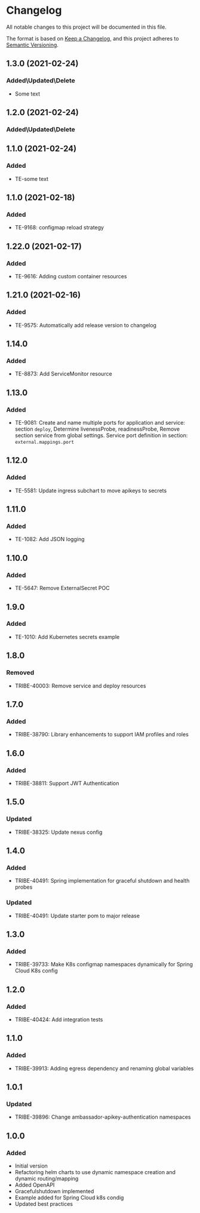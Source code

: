 # Changelog
All notable changes to this project will be documented in this file.
 
The format is based on [Keep a Changelog](https://keepachangelog.com/en/1.0.0/),
and this project adheres to [Semantic Versioning](https://semver.org/spec/v2.0.0.html).

## 1.3.0 (2021-02-24)
### Added\Updated\Delete 
- Some text

## 1.2.0 (2021-02-24)
### Added\Updated\Delete 

## 1.1.0 (2021-02-24)
### Added
- TE-some text

## 1.1.0 (2021-02-18)
### Added
- TE-9168: configmap reload strategy

## 1.22.0 (2021-02-17)
### Added
- TE-9616: Adding custom container resources

## 1.21.0 (2021-02-16)
### Added
- TE-9575: Automatically add release version to changelog

## 1.14.0 
### Added
- TE-8873: Add ServiceMonitor resource

## 1.13.0
### Added 
- TE-9081:  Create and name multiple ports for application and service: section `deploy`,
            Determine livenessProbe, readinessProbe,
            Remove section service from global settings. Service port definition in section: `external.mappings.port`

## 1.12.0
### Added
- TE-5581: Update ingress subchart to move apikeys to secrets

## 1.11.0
### Added
- TE-1082: Add JSON logging

## 1.10.0
### Added
- TE-5647: Remove ExternalSecret POC

## 1.9.0
### Added
- TE-1010: Add Kubernetes secrets example

## 1.8.0
### Removed
- TRIBE-40003: Remove service and deploy resources

## 1.7.0
### Added
- TRIBE-38790: Library enhancements to support IAM profiles and roles

## 1.6.0
### Added
- TRIBE-38811: Support JWT Authentication

## 1.5.0
### Updated
- TRIBE-38325: Update nexus config

## 1.4.0
### Added
- TRIBE-40491: Spring implementation for graceful shutdown and health probes
### Updated
- TRIBE-40491: Update starter pom to major release

## 1.3.0
### Added
- TRIBE-39733: Make K8s configmap namespaces dynamically for Spring Cloud K8s config

## 1.2.0
### Added
- TRIBE-40424: Add integration tests
 
## 1.1.0
### Added
- TRIBE-39913: Adding egress dependency and renaming global variables

## 1.0.1
### Updated
- TRIBE-39896: Change ambassador-apikey-authentication namespaces

## 1.0.0 
### Added
- Initial version 
- Refactoring helm charts to use dynamic namespace creation and dynamic routing/mapping
- Added OpenAPI
- Gracefulshutdown implemented
- Example added for Spring Cloud k8s condig
- Updated best practices
 